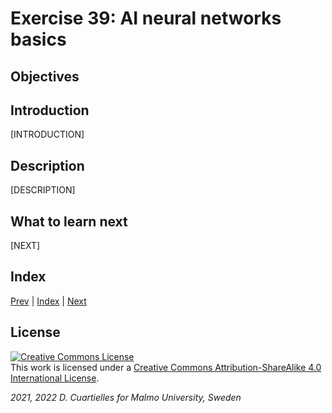 # Exercise 39: AI neural networks basics

## Objectives



## Introduction

[INTRODUCTION]









## Description

[DESCRIPTION]









## What to learn next

[NEXT]

## Index

[Prev](../38-AI_introduction/38-AI_introduction.md) |  [Index](../course_index.md) |  [Next](../40-AI_technologies_available/40-AI_technologies_available.md)

## License

<a rel="license" href="http://creativecommons.org/licenses/by-sa/4.0/"><img alt="Creative Commons License" style="border-width:0" src="https://i.creativecommons.org/l/by-sa/4.0/80x15.png" /></a><br />This work is licensed under a <a rel="license" href="http://creativecommons.org/licenses/by-sa/4.0/">Creative Commons Attribution-ShareAlike 4.0 International License</a>.

*2021, 2022 D. Cuartielles for Malmo University, Sweden*
